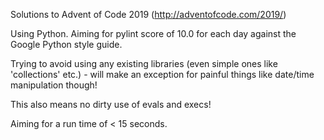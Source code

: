 
Solutions to Advent of Code 2019 (http://adventofcode.com/2019/)

Using Python. Aiming for pylint score of 10.0 for each day against the Google Python style guide.

Trying to avoid using any existing libraries (even simple ones like 'collections' etc.) - will
make an exception for painful things like date/time manipulation though!

This also means no dirty use of evals and execs!

Aiming for a run time of < 15 seconds.
